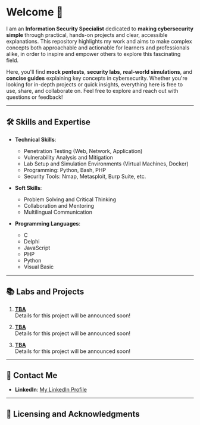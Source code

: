 <!--
**Available Languages**

[![English](./assets/icons/flags/gb.png)](README.md)
[![Español](./assets/icons/flags/es.png)](README_es.md)
[![Português](./assets/icons/flags/pt.png)](README_pt.md)
-->

# Welcome 👋

I am an **Information Security Specialist** dedicated to **making cybersecurity simple** through practical, hands-on projects and clear, accessible explanations. This repository highlights my work and aims to make complex concepts both approachable and actionable for learners and professionals alike, in order to inspire and empower others to explore this fascinating field.

Here, you'll find **mock pentests**, **security labs**, **real-world simulations**, and **concise guides** explaining key concepts in cybersecurity. Whether you're looking for in-depth projects or quick insights, everything here is free to use, share, and collaborate on. Feel free to explore and reach out with questions or feedback!

---

## 🛠️ Skills and Expertise

- **Technical Skills**:
  - Penetration Testing (Web, Network, Application)
  - Vulnerability Analysis and Mitigation
  - Lab Setup and Simulation Environments (Virtual Machines, Docker)
  - Programming: Python, Bash, PHP
  - Security Tools: Nmap, Metasploit, Burp Suite, etc.

- **Soft Skills**:
  - Problem Solving and Critical Thinking
  - Collaboration and Mentoring
  - Multilingual Communication  

- **Programming Languages**:
  - C
  - Delphi
  - JavaScript
  - PHP
  - Python
  - Visual Basic

---

## 📚 Labs and Projects

1. **[TBA]()**  
   Details for this project will be announced soon!

2. **[TBA]()**  
   Details for this project will be announced soon!

3. **[TBA]()**  
   Details for this project will be announced soon!

---

## 📩 Contact Me

- **LinkedIn**: [My LinkedIn Profile](https://www.linkedin.com/in/arjfabian/)

<!-- <a href="https://linkedin.com"><img src="https://img.shields.io/badge/-LinkedIn-0072b1?&style=for-the-badge&logo=linkedin&logoColor=white" /></a> -->

<!-- **Website**: [My Personal Website](https://yourwebsite.com) -->

---

## 📝 Licensing and Acknowledgments

<!-- All content in this repository is open-source under the [MIT License](LICENSE). Feel free to use it for educational purposes. -->
